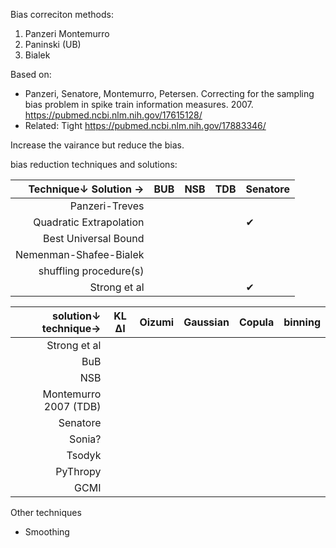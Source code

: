 Bias correciton methods:
1. Panzeri Montemurro
2. Paninski (UB)
3. Bialek

Based on:
* Panzeri, Senatore, Montemurro, Petersen. Correcting for the sampling bias problem in spike train information measures. 2007. https://pubmed.ncbi.nlm.nih.gov/17615128/
* Related: Tight https://pubmed.ncbi.nlm.nih.gov/17883346/


Increase the vairance but reduce the bias.

bias reduction techniques and solutions:

| Technique↓     Solution →|  BUB      | NSB  | TDB | Senatore |
|-------------------------:|-----------|------|-----|----------|
| Panzeri-Treves           |           |      |     |          |
| Quadratic Extrapolation  |           |      |     |   ✔︎      |
| Best Universal Bound     |           |      |     |          |
| Nemenman-Shafee-Bialek   |           |      |     |          |
| shuffling procedure(s)   |           |      |     |          |
| Strong et al             |           |      |     |   ✔︎      |



| solution↓      technique→| KL ΔI | Oizumi   | Gaussian | Copula | binning |
|-------------------------:|-------|----------|----------|--------|---------|
| Strong et al             |       |          |          |        |         |
| BuB                      |       |          |          |        |         |
| NSB                      |       |          |          |        |         |
| Montemurro 2007 (TDB)    |       |          |          |        |         |
| Senatore                 |       |          |          |        |         |
| Sonia?                   |       |          |          |        |         |
| Tsodyk                   |       |          |          |        |         |
| PyThropy                 |       |          |          |        |         |
| GCMI                     |       |          |          |        |         |

Other techniques
* Smoothing
<!-- * Dithering: a kind of smoothing similar to shuffling -->
